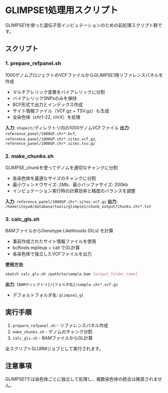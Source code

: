 # GLIMPSE1処理用スクリプト

GLIMPSE1を使った遺伝子型インピュテーションのための前処理スクリプト群です。

## スクリプト

### 1. prepare_refpanel.sh
1000ゲノムプロジェクトのVCFファイルからGLIMPSE1用リファレンスパネルを作成

- マルチアレリック変異をバイアレリックに分割
- バイアレリックSNPsのみを保持
- BCF形式で出力とインデックス作成
- サイト情報ファイル（VCF.gz + TSV.gz）も生成
- 全染色体（chr1-22, chrX）を処理

**入力**: `shapeit/`ディレクトリ内の1000ゲノムVCFファイル
**出力**: `reference_panel/1000GP.chr*.bcf`, `reference_panel/1000GP.chr*.sites.vcf.gz`, `reference_panel/1000GP.chr*.sites.tsv.gz`

### 2. make_chunks.sh
GLIMPSE_chunkを使ってゲノムを適切なチャンクに分割

- 各染色体を最適なサイズのチャンクに分割
- 最小ウィンドウサイズ: 2Mb、最小バッファサイズ: 200kb
- インピュテーション実行時の計算効率と精度のバランスを調整

**入力**: `reference_panel/1000GP.chr*.sites.vcf.gz`
**出力**: `/home/itoyu8/database/tools/glimpse1/chunk_output/chunks.chr*.txt`

### 3. calc_gls.sh  
BAMファイルからGenotype Likelihoods (GLs) を計算

- 事前作成されたサイト情報ファイルを使用
- bcftools mpileup + call でGL計算
- 各染色体で独立したVCFファイルを出力

**使用方法**:
```bash
sbatch calc_gls.sh /path/to/sample.bam [output_folder_name]
```

**出力**: `{BAMディレクトリ}/{フォルダ名}/sample.chr*.vcf.gz`
- デフォルトフォルダ名: `glimpse1_gl`

## 実行手順

1. `prepare_refpanel.sh` - リファレンスパネル作成
2. `make_chunks.sh` - ゲノムのチャンク分割
3. `calc_gls.sh` - BAMファイルからGL計算

全スクリプトSLURMジョブとして実行されます。

## 注意事項

GLIMPSE1では染色体ごとに独立して処理し、複数染色体の統合は推奨されません。